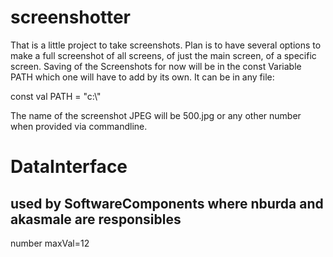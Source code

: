 # screenshotter

That is a little project to take screenshots.
Plan is to have several options to make a full screenshot of all screens, of just the main screen, of a specific screen. Saving of the Screenshots for now will be in the const Variable PATH which one will have to add by its own. It can be in any file:

const val PATH = "c:\\"

The name of the screenshot JPEG will be 500.jpg or any other number when provided via commandline.

# DataInterface
## used by SoftwareComponents where nburda and akasmale are responsibles
number maxVal=12
